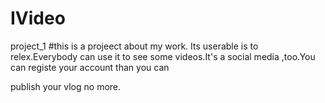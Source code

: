 # IVideo
project_1
#this is a projeect about my work. Its userable is to relex.Everybody can use it to see some videos.It's a social media ,too.You can registe your account than you can 

publish your vlog no more.
